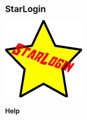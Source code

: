 # StarLogin
![StarLogin Logo](https://github.com/ti303/Plugin/blob/master/LoginPlugin/vi/StarLogin.png)
## Help

